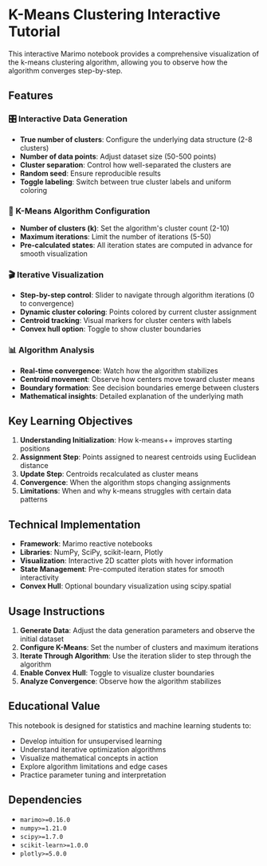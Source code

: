 # K-Means Clustering Interactive Tutorial

This interactive Marimo notebook provides a comprehensive visualization of the k-means clustering algorithm, allowing you to observe how the algorithm converges step-by-step.

## Features

### 🎛️ Interactive Data Generation
- **True number of clusters**: Configure the underlying data structure (2-8 clusters)
- **Number of data points**: Adjust dataset size (50-500 points)
- **Cluster separation**: Control how well-separated the clusters are
- **Random seed**: Ensure reproducible results
- **Toggle labeling**: Switch between true cluster labels and uniform coloring

### 🎯 K-Means Algorithm Configuration
- **Number of clusters (k)**: Set the algorithm's cluster count (2-10)
- **Maximum iterations**: Limit the number of iterations (5-50)
- **Pre-calculated states**: All iteration states are computed in advance for smooth visualization

### 🎬 Iterative Visualization
- **Step-by-step control**: Slider to navigate through algorithm iterations (0 to convergence)
- **Dynamic cluster coloring**: Points colored by current cluster assignment
- **Centroid tracking**: Visual markers for cluster centers with labels
- **Convex hull option**: Toggle to show cluster boundaries

### 📊 Algorithm Analysis
- **Real-time convergence**: Watch how the algorithm stabilizes
- **Centroid movement**: Observe how centers move toward cluster means
- **Boundary formation**: See decision boundaries emerge between clusters
- **Mathematical insights**: Detailed explanation of the underlying math

## Key Learning Objectives

1. **Understanding Initialization**: How k-means++ improves starting positions
2. **Assignment Step**: Points assigned to nearest centroids using Euclidean distance
3. **Update Step**: Centroids recalculated as cluster means
4. **Convergence**: When the algorithm stops changing assignments
5. **Limitations**: When and why k-means struggles with certain data patterns

## Technical Implementation

- **Framework**: Marimo reactive notebooks
- **Libraries**: NumPy, SciPy, scikit-learn, Plotly
- **Visualization**: Interactive 2D scatter plots with hover information
- **State Management**: Pre-computed iteration states for smooth interactivity
- **Convex Hull**: Optional boundary visualization using scipy.spatial

## Usage Instructions

1. **Generate Data**: Adjust the data generation parameters and observe the initial dataset
2. **Configure K-Means**: Set the number of clusters and maximum iterations
3. **Iterate Through Algorithm**: Use the iteration slider to step through the algorithm
4. **Enable Convex Hull**: Toggle to visualize cluster boundaries
5. **Analyze Convergence**: Observe how the algorithm stabilizes

## Educational Value

This notebook is designed for statistics and machine learning students to:
- Develop intuition for unsupervised learning
- Understand iterative optimization algorithms
- Visualize mathematical concepts in action
- Explore algorithm limitations and edge cases
- Practice parameter tuning and interpretation

## Dependencies

- `marimo>=0.16.0`
- `numpy>=1.21.0`
- `scipy>=1.7.0`
- `scikit-learn>=1.0.0`
- `plotly>=5.0.0`